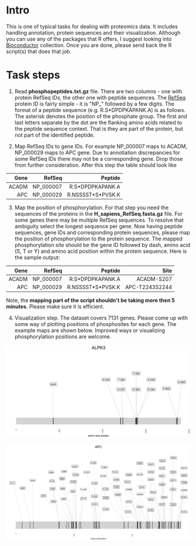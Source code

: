
# Intro

This is one of typical tasks for dealing with proteomics data. It includes handling annotation, protein sequences and their visualization. Although you can use any of the packages that R offers, I suggest looking into [Bioconductor](http://www.bioconductor.org/) collection. Once you are done, please send back the R script(s) that does that job.


# Task steps

1. Read **phosphopeptides.txt.gz** file. There are two columns - one with protein RefSeq IDs, the other one with
peptide sequences. The [RefSeq](https://en.wikipedia.org/wiki/RefSeq) protein ID is fairly simple - it is "NP_" followed by a few digits. The format of a peptide sequence (e.g. R.S\*DPDPKAPANK.A) is as follows. The asterisk denotes the position of the phosphate group. The first and last letters separate by the dot are the flanking amino acids related to the peptide sequence context. That is they are part of the protein, but not part of the identified peptide.

2. Map RefSeq IDs to gene IDs. For example NP_000007 maps to ACADM, NP_000029 maps to APC gene.
Due to annotiation discrepancies for some RefSeq IDs there may not be a corresponding gene. Drop those from further consideration. After this step the table should look like 

| Gene   |  RefSeq |            Peptide |
|-------:|--------:|-------------------:|
| ACADM	|NP_000007|	  R.S\*DPDPKAPANK.A|
| APC    |NP_000029|	R.NSSSST\*S\*PVSK.K|


3. Map the position of phosphorylation. For that step you need the sequences of the proteins in the **H_sapiens_RefSeq.fasta.gz** file. For some genes there may be multiple RefSeq sequences. To resolve that ambiguity select the longest sequence per gene. Now having peptide sequences, gene IDs and corresponding protein sequences, please map the position of phosphorylation to the protein sequence. The mapped phosphorylation site should be the gene ID followed by dash, amino acid (S, T or Y) and amino acid position within the protein sequence. Here is the sample output:

| Gene   |  RefSeq |            Peptide |              Site |
|-------:|--------:|-------------------:|------------------:|
| ACADM	|NP_000007|	  R.S\*DPDPKAPANK.A|        ACADM-S207 |
| APC    |NP_000029|	R.NSSSST\*S\*PVSK.K|    APC-T2243S2244 |

Note, the **mapping part of the script shouldn't be taking more then 5 minutes**. Please make sure it is efficient.

4. Visualization step. The dataset covers 7131 genes. Please come up with some way of plotting positions of 
phosphosites for each gene. The example maps are shown below. Improved ways or visualizing phosphorylation positions are welcome.

![](ALPK3.png "ALPK3")

![](APC.png "APC")


